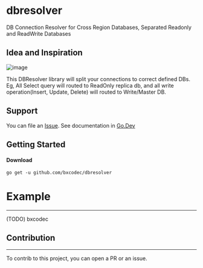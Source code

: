 # dbresolver
DB Connection Resolver for Cross Region Databases, Separated Readonly and ReadWrite Databases

## Idea and Inspiration

![image](https://user-images.githubusercontent.com/11002383/179894026-7206cbb8-35d7-4fd9-9ce9-4e62bf1ec156.png)

This DBResolver library will split your connections to correct defined DBs. Eg, All Select query will routed to ReadOnly replica db, and all write operation(Insert, Update, Delete) will routed to Write/Master DB.

## Support

You can file an [Issue](https://github.com/bxcodec/dbresolver/issues/new).
See documentation in [Go.Dev](https://pkg.go.dev/github.com/bxcodec/dbresolver?tab=doc)

## Getting Started

#### Download

```shell
go get -u github.com/bxcodec/dbresolver
```

# Example
---
(TODO) bxcodec


## Contribution
---

To contrib to this project, you can open a PR or an issue.
